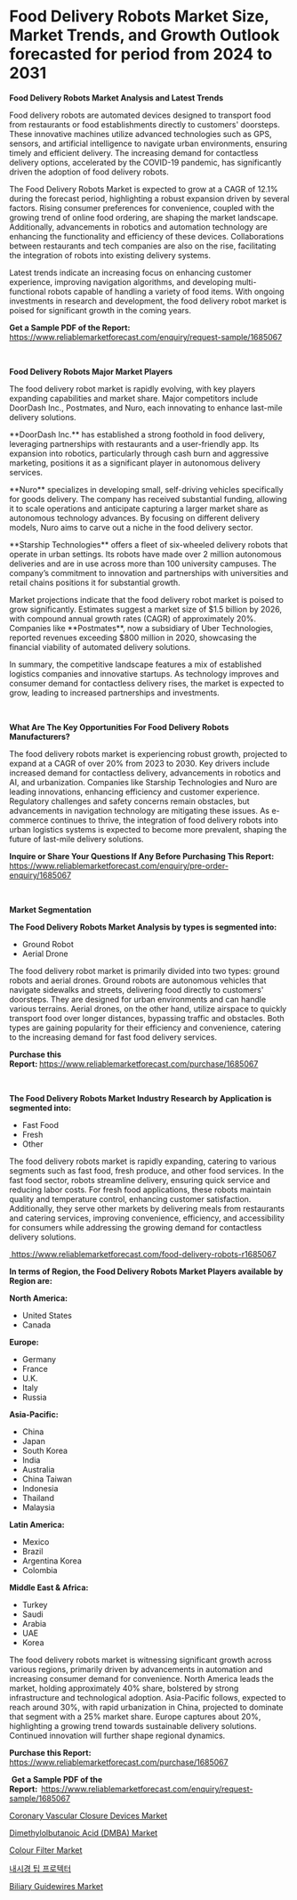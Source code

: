 <p><h1>Food Delivery Robots Market Size, Market Trends, and Growth Outlook forecasted for period from 2024 to 2031</h1></p><p><strong>Food Delivery Robots Market Analysis and Latest Trends</strong></p>
<p><p>Food delivery robots are automated devices designed to transport food from restaurants or food establishments directly to customers' doorsteps. These innovative machines utilize advanced technologies such as GPS, sensors, and artificial intelligence to navigate urban environments, ensuring timely and efficient delivery. The increasing demand for contactless delivery options, accelerated by the COVID-19 pandemic, has significantly driven the adoption of food delivery robots.</p><p>The Food Delivery Robots Market is expected to grow at a CAGR of 12.1% during the forecast period, highlighting a robust expansion driven by several factors. Rising consumer preferences for convenience, coupled with the growing trend of online food ordering, are shaping the market landscape. Additionally, advancements in robotics and automation technology are enhancing the functionality and efficiency of these devices. Collaborations between restaurants and tech companies are also on the rise, facilitating the integration of robots into existing delivery systems.</p><p>Latest trends indicate an increasing focus on enhancing customer experience, improving navigation algorithms, and developing multi-functional robots capable of handling a variety of food items. With ongoing investments in research and development, the food delivery robot market is poised for significant growth in the coming years.</p></p>
<p><strong>Get a Sample PDF of the Report:&nbsp;</strong> <a href="https://www.reliablemarketforecast.com/enquiry/request-sample/1685067?utm_campaign=1080&utm_medium=2&utm_source=Github&utm_content=ia&utm_term=16102024&utm_id=food-delivery-robots">https://www.reliablemarketforecast.com/enquiry/request-sample/1685067</a></p>
<p>&nbsp;</p>
<p><strong>Food Delivery Robots Major Market Players</strong></p>
<p><p>The food delivery robot market is rapidly evolving, with key players expanding capabilities and market share. Major competitors include DoorDash Inc., Postmates, and Nuro, each innovating to enhance last-mile delivery solutions.</p><p>**DoorDash Inc.** has established a strong foothold in food delivery, leveraging partnerships with restaurants and a user-friendly app. Its expansion into robotics, particularly through cash burn and aggressive marketing, positions it as a significant player in autonomous delivery services.</p><p>**Nuro** specializes in developing small, self-driving vehicles specifically for goods delivery. The company has received substantial funding, allowing it to scale operations and anticipate capturing a larger market share as autonomous technology advances. By focusing on different delivery models, Nuro aims to carve out a niche in the food delivery sector.</p><p>**Starship Technologies** offers a fleet of six-wheeled delivery robots that operate in urban settings. Its robots have made over 2 million autonomous deliveries and are in use across more than 100 university campuses. The company’s commitment to innovation and partnerships with universities and retail chains positions it for substantial growth.</p><p>Market projections indicate that the food delivery robot market is poised to grow significantly. Estimates suggest a market size of $1.5 billion by 2026, with compound annual growth rates (CAGR) of approximately 20%. Companies like **Postmates**, now a subsidiary of Uber Technologies, reported revenues exceeding $800 million in 2020, showcasing the financial viability of automated delivery solutions.</p><p>In summary, the competitive landscape features a mix of established logistics companies and innovative startups. As technology improves and consumer demand for contactless delivery rises, the market is expected to grow, leading to increased partnerships and investments.</p></p>
<p>&nbsp;</p>
<p><strong>What Are The Key Opportunities For Food Delivery Robots Manufacturers?</strong></p>
<p><p>The food delivery robots market is experiencing robust growth, projected to expand at a CAGR of over 20% from 2023 to 2030. Key drivers include increased demand for contactless delivery, advancements in robotics and AI, and urbanization. Companies like Starship Technologies and Nuro are leading innovations, enhancing efficiency and customer experience. Regulatory challenges and safety concerns remain obstacles, but advancements in navigation technology are mitigating these issues. As e-commerce continues to thrive, the integration of food delivery robots into urban logistics systems is expected to become more prevalent, shaping the future of last-mile delivery solutions.</p></p>
<p><strong>Inquire or Share Your Questions If Any Before Purchasing This Report:</strong> <a href="https://www.reliablemarketforecast.com/enquiry/pre-order-enquiry/1685067?utm_campaign=1080&utm_medium=2&utm_source=Github&utm_content=ia&utm_term=16102024&utm_id=food-delivery-robots">https://www.reliablemarketforecast.com/enquiry/pre-order-enquiry/1685067</a></p>
<p>&nbsp;</p>
<p><strong>Market Segmentation</strong></p>
<p><strong>The Food Delivery Robots Market Analysis by types is segmented into:</strong></p>
<p><ul><li>Ground Robot</li><li>Aerial Drone</li></ul></p>
<p><p>The food delivery robot market is primarily divided into two types: ground robots and aerial drones. Ground robots are autonomous vehicles that navigate sidewalks and streets, delivering food directly to customers' doorsteps. They are designed for urban environments and can handle various terrains. Aerial drones, on the other hand, utilize airspace to quickly transport food over longer distances, bypassing traffic and obstacles. Both types are gaining popularity for their efficiency and convenience, catering to the increasing demand for fast food delivery services.</p></p>
<p><strong>Purchase this Report:&nbsp;</strong><a href="https://www.reliablemarketforecast.com/purchase/1685067?utm_campaign=1080&utm_medium=2&utm_source=Github&utm_content=ia&utm_term=16102024&utm_id=food-delivery-robots">https://www.reliablemarketforecast.com/purchase/1685067</a></p>
<p>&nbsp;</p>
<p><strong>The Food Delivery Robots Market Industry Research by Application is segmented into:</strong></p>
<p><ul><li>Fast Food</li><li>Fresh</li><li>Other</li></ul></p>
<p><p>The food delivery robots market is rapidly expanding, catering to various segments such as fast food, fresh produce, and other food services. In the fast food sector, robots streamline delivery, ensuring quick service and reducing labor costs. For fresh food applications, these robots maintain quality and temperature control, enhancing customer satisfaction. Additionally, they serve other markets by delivering meals from restaurants and catering services, improving convenience, efficiency, and accessibility for consumers while addressing the growing demand for contactless delivery solutions.</p></p>
<p><a href="https://www.reliablemarketforecast.com/food-delivery-robots-r1685067?utm_campaign=1080&utm_medium=2&utm_source=Github&utm_content=ia&utm_term=16102024&utm_id=food-delivery-robots">&nbsp;https://www.reliablemarketforecast.com/food-delivery-robots-r1685067</a></p>
<p><strong>In terms of Region, the Food Delivery Robots Market Players available by Region are:</strong></p>
<p>
    <p> <strong> North America: </strong>
        <ul>
            <li>United States</li>
            <li>Canada</li>
        </ul>
        </p> 
    <p> <strong> Europe: </strong>
        <ul>
            <li>Germany</li>
            <li>France</li>
            <li>U.K.</li>
            <li>Italy</li>
            <li>Russia</li>
        </ul>
        </p> 
    <p> <strong> Asia-Pacific: </strong>
        <ul>
            <li>China</li>
            <li>Japan</li>
            <li>South Korea</li>
            <li>India</li>
            <li>Australia</li>
            <li>China Taiwan</li>
            <li>Indonesia</li>
            <li>Thailand</li>
            <li>Malaysia</li>
        </ul>
        </p> 
    <p> <strong> Latin America: </strong>
        <ul>
            <li>Mexico</li>
            <li>Brazil</li>
            <li>Argentina Korea</li>
            <li>Colombia</li>
        </ul>
        </p> 
    <p> <strong> Middle East & Africa: </strong>
        <ul>
            <li>Turkey</li>
            <li>Saudi</li>
            <li>Arabia</li>
            <li>UAE</li>
            <li>Korea</li>
        </ul>
    </p>
    </p>
<p><p>The food delivery robots market is witnessing significant growth across various regions, primarily driven by advancements in automation and increasing consumer demand for convenience. North America leads the market, holding approximately 40% share, bolstered by strong infrastructure and technological adoption. Asia-Pacific follows, expected to reach around 30%, with rapid urbanization in China, projected to dominate that segment with a 25% market share. Europe captures about 20%, highlighting a growing trend towards sustainable delivery solutions. Continued innovation will further shape regional dynamics.</p></p>
<p><strong>Purchase this Report: </strong><a href="https://www.reliablemarketforecast.com/purchase/1685067?utm_campaign=1080&utm_medium=2&utm_source=Github&utm_content=ia&utm_term=16102024&utm_id=food-delivery-robots">https://www.reliablemarketforecast.com/purchase/1685067</a></p>
<p>&nbsp;<strong>Get a Sample PDF of the Report:&nbsp;&nbsp;</strong><a href="https://www.reliablemarketforecast.com/enquiry/request-sample/1685067?utm_campaign=1080&utm_medium=2&utm_source=Github&utm_content=ia&utm_term=16102024&utm_id=food-delivery-robots">https://www.reliablemarketforecast.com/enquiry/request-sample/1685067</a></p>
<p><strong></strong></p>
<p><p><a href="https://www.linkedin.com/pulse/evaluating-global-coronary-vascular-closure-devices-market-trends-lxzfc?trk=public_post_embed_feed-article-content&utm_campaign=1080&utm_medium=2&utm_source=Github&utm_content=ia&utm_term=16102024&utm_id=food-delivery-robots">Coronary Vascular Closure Devices Market</a></p><p><a href="https://github.com/danyelltzmol/Market-Research-Report-List-1/blob/main/dimethylolbutanoic-acid-dmba-market.md?utm_campaign=1080&utm_medium=2&utm_source=Github&utm_content=ia&utm_term=16102024&utm_id=food-delivery-robots">Dimethylolbutanoic Acid (DMBA) Market</a></p><p><a href="https://github.com/shebaharrifx/Market-Research-Report-List-1/blob/main/colour-filter-market.md?utm_campaign=1080&utm_medium=2&utm_source=Github&utm_content=ia&utm_term=16102024&utm_id=food-delivery-robots">Colour Filter Market</a></p><p><a href="https://github.com/sougarounis/Market-Research-Report-List-6/blob/main/440345218573.md?utm_campaign=1080&utm_medium=2&utm_source=Github&utm_content=ia&utm_term=16102024&utm_id=food-delivery-robots">내시경 팁 프로텍터</a></p><p><a href="https://www.linkedin.com/pulse/biliary-guidewires-sector-surge-83-growth-roadmap-2031-ajq3c?trk=public_post_embed_feed-article-content&utm_campaign=1080&utm_medium=2&utm_source=Github&utm_content=ia&utm_term=16102024&utm_id=food-delivery-robots">Biliary Guidewires Market</a></p></p>